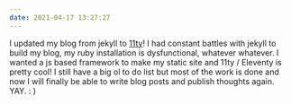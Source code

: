 ```yaml
---
date: 2021-04-17 13:27:27
---
```


I updated my blog from jekyll to [11ty](https://www.11ty.dev/docs/)! I had constant battles with jekyll to build my blog, my ruby installation is dysfunctional, whatever whatever. I wanted a js based framework to make my static site and 11ty / Eleventy is pretty cool! I still have a big ol to do list but most of the work is done and now I will finally be able to write blog posts and publish thoughts again. YAY. : )
